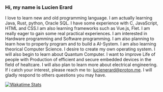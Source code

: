 ### Hi, my name is Lucien Erard
I love to learn new and old programming language. I am actually learning Java, Rust, python, Oracle SQL. I have some experience with C, JavaScript, HTML and CSS.I am also learning frameworks such as Vue.js, Flet. I am really eager to gain some real practical experiences. I am interested in Hardware programming and Software programming. I am also planning to learn how to properly program and to build a AI-System. I am also learning theorical Computer Science. I desire to create my own operating system. I will also begin to learn about Quantum Computer. I want to improve Life of people with Production of efficient and secure embedded devices in the field of healtcare. I will also plan to learn more about electrical engineering. If i catch your interest, please
reach me to: lucienerard@proton.me.
I will gladly respond to others questions you may have.

[![Wakatime Stats](https://github-readme-stats.vercel.app/api/wakatime?username=erardlucien&theme=white&hide=properties,yaml,text,jshell,batchfile,json,git+config,gitignore+file,IDEA_MODULE,CLASS,CSV,PHP&langs_count=10)](https://wakatime.com/@erardlucien)
